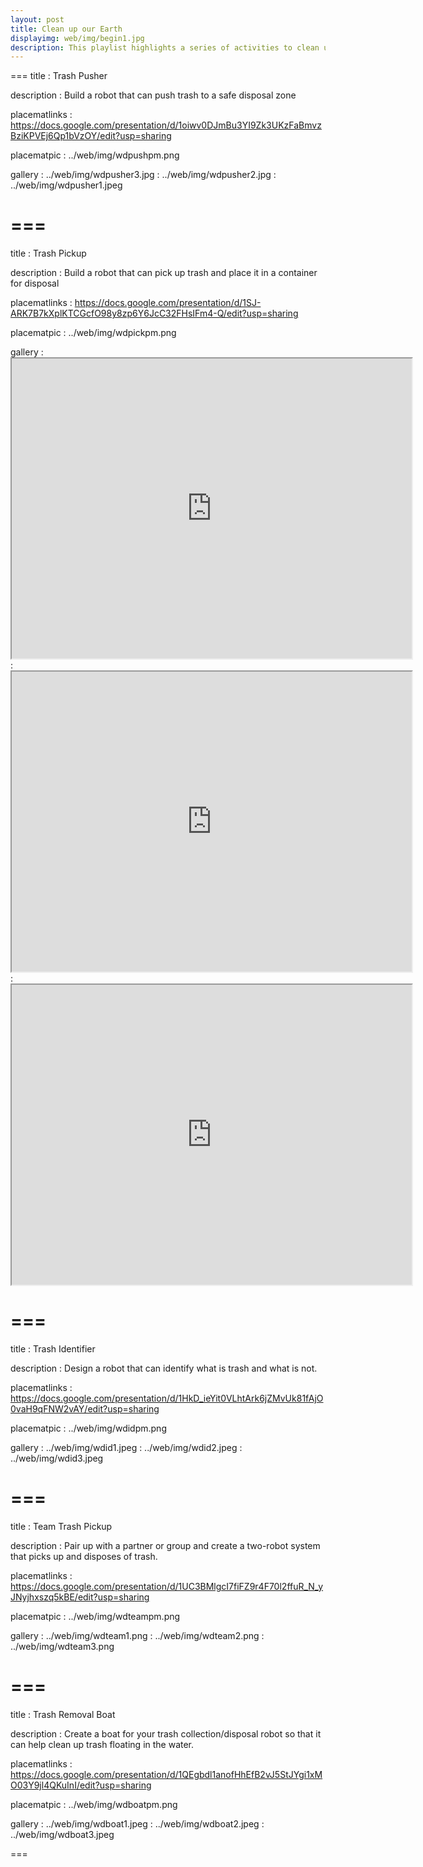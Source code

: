 ```yaml
---
layout: post
title: Clean up our Earth
displayimg: web/img/begin1.jpg
description: This playlist highlights a series of activities to clean up trash around our planet using LEGO WeDo.
---
```


===
title
: Trash Pusher

description
: Build a robot that can push trash to a safe disposal zone

placematlinks
: https://docs.google.com/presentation/d/1oiwv0DJmBu3YI9Zk3UKzFaBmvzBziKPVEj6Qp1bVzOY/edit?usp=sharing

placematpic
: ../web/img/wdpushpm.png

gallery
: ../web/img/wdpusher3.jpg
: ../web/img/wdpusher2.jpg
: ../web/img/wdpusher1.jpeg

===
===
title
: Trash Pickup

description
: Build a robot that can pick up trash and place it in a container for disposal

placematlinks
: https://docs.google.com/presentation/d/1SJ-ARK7B7kXplKTCGcfO98y8zp6Y6JcC32FHsIFm4-Q/edit?usp=sharing

placematpic
: ../web/img/wdpickpm.png

gallery
: <iframe src="https://drive.google.com/file/d/132lQMnbw0-qC6k_o312pZ7vCGr-dEVnv/view?usp=sharing" width="640" height="480"></iframe>
: <iframe src="https://drive.google.com/file/d/1861F8MSTkViwp1SV7tMm8T8S2828opBq/view?usp=sharing" width="640" height="480"></iframe>
: <iframe src="https://drive.google.com/file/d/1SUDVvXiLls1RzApECaanHr-btinjSXhF/view?usp=sharing" width="640" height="480"></iframe>

===
===
title
: Trash Identifier

description
: Design a robot that can identify what is trash and what is not.

placematlinks
: https://docs.google.com/presentation/d/1HkD_ieYit0VLhtArk6jZMvUk81fAjO0vaH9qFNW2vAY/edit?usp=sharing

placematpic
: ../web/img/wdidpm.png

gallery
: ../web/img/wdid1.jpeg
: ../web/img/wdid2.jpeg
: ../web/img/wdid3.jpeg

===
===
title
: Team Trash Pickup

description
: Pair up with a partner or group and create a two-robot system that picks up and disposes of trash.

placematlinks
: https://docs.google.com/presentation/d/1UC3BMlgcI7fiFZ9r4F70l2ffuR_N_yJNyjhxszq5kBE/edit?usp=sharing

placematpic
: ../web/img/wdteampm.png

gallery
: ../web/img/wdteam1.png
: ../web/img/wdteam2.png
: ../web/img/wdteam3.png

===
===
title
: Trash Removal Boat

description
: Create a boat for your trash collection/disposal robot so that it can help clean up trash floating in the water.

placematlinks
: https://docs.google.com/presentation/d/1QEgbdl1anofHhEfB2vJ5StJYgi1xMO03Y9jl4QKuInI/edit?usp=sharing

placematpic
: ../web/img/wdboatpm.png

gallery
: ../web/img/wdboat1.jpeg
: ../web/img/wdboat2.jpeg
: ../web/img/wdboat3.jpeg

===
